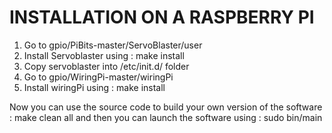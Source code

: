 INSTALLATION ON A RASPBERRY PI
==============================


1. Go to gpio/PiBits-master/ServoBlaster/user
2. Install Servoblaster using : make install
3. Copy servoblaster into /etc/init.d/ folder
4. Go to gpio/WiringPi-master/wiringPi
5. Install wiringPi using : make install

Now you can use the source code to build your own version of the software : make clean all
and then you can launch the software using : sudo bin/main
